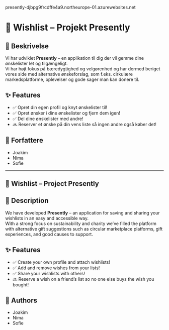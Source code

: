 presently-djbpg9frcdffe4a9.northeurope-01.azurewebsites.net

# 📘 Wishlist – Projekt Presently

## 📝 Beskrivelse

Vi har udviklet **Presently** – en applikation til dig der vil gemme dine ønskelister let og tilgængeligt.  
Vi har højt fokus på bæredygtighed og velgørenhed og har dermed beriget vores side med alternative ønskeforslag, som f.eks. cirkulære markedsplatforme, oplevelser og gode sager man kan donere til.

## ✨ Features

- ✅ Opret din egen profil og knyt ønskelister til!
- ✅ Opret ønsker i dine ønskelister og fjern dem igen!
- ✅ Del dine ønskelister med andre!
- 🔜 Reserver et ønske på din vens liste så ingen andre også køber det!

## 👥 Forfattere

- Joakim  
- Nima  
- Sofie

---

## 📘 Wishlist – Project Presently

## 📝 Description

We have developed **Presently** – an application for saving and sharing your wishlists in an easy and accessible way.  
With a strong focus on sustainability and charity we’ve filled the platform with alternative gift suggestions such as circular marketplace platforms, gift experiences, and good causes to support.

## ✨ Features

- ✅ Create your own profile and attach wishlists!
- ✅ Add and remove wishes from your lists!
- ✅ Share your wishlists with others!
- 🔜 Reserve a wish on a friend’s list so no one else buys the wish you bought!

## 👥 Authors

- Joakim  
- Nima  
- Sofie
